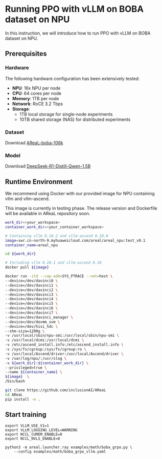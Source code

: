 # Running PPO with vLLM on BOBA dataset on NPU

In this instruction, we will introduce how to run PPO with vLLM on BOBA dataset on NPU.

## Prerequisites

### Hardware

The following hardware configuration has been extensively tested:

- **NPU**: 16x NPU per node
- **CPU**: 64 cores per node
- **Memory**: 1TB per node
- **Network**: RoCE 3.2 Tbps
- **Storage**:
  - 1TB local storage for single-node experiments
  - 10TB shared storage (NAS) for distributed experiments

### Dataset

Download
[AReaL-boba-106k](https://huggingface.co/datasets/inclusionAI/AReaL-boba-Data/blob/main/AReaL-boba-106k.jsonl)

### Model

Download
[DeepSeek-R1-Distill-Qwen-1.5B](https://huggingface.co/deepseek-ai/DeepSeek-R1-Distill-Qwen-1.5B)

## Runtime Environment

We recommend using Docker with our provided image for NPU containing vllm and
vllm-ascend.

This image is currently in testing phase. The release version and Dockerfile will be
available in AReaL repository soon.

```bash
work_dir=<your_workspace>
container_work_dir=<your_container_workspace>

# Containing vllm 0.10.2 and vllm-ascend 0.10.0
image=swr.cn-north-9.myhuaweicloud.com/areal/areal_npu:test_v0.1
container_name=areal_npu

cd ${work_dir}

# Including vllm 0.10.1 and vllm-ascend 0.10
docker pull ${image}

docker run -itd --cap-add=SYS_PTRACE --net=host \
--device=/dev/davinci0 \
--device=/dev/davinci1 \
--device=/dev/davinci2 \
--device=/dev/davinci3 \
--device=/dev/davinci4 \
--device=/dev/davinci5 \
--device=/dev/davinci6 \
--device=/dev/davinci7 \
--device=/dev/davinci_manager \
--device=/dev/devmm_svm \
--device=/dev/hisi_hdc \
--shm-size=1200g \
-v /usr/local/sbin/npu-smi:/usr/local/sbin/npu-smi \
-v /usr/local/dcmi:/usr/local/dcmi \
-v /etc/ascend_install.info:/etc/ascend_install.info \
-v /sys/fs/cgroup:/sys/fs/cgroup:ro \
-v /usr/local/Ascend/driver:/usr/local/Ascend/driver \
-v /var/log/npu/:/usr/slog \
-v ${work_dir}:${container_work_dir} \
--privileged=true \
--name ${container_name} \
${image}  \
/bin/bash

git clone https://github.com/inclusionAI/AReaL
cd AReaL
pip install -e .
```

## Start training

```
export VLLM_USE_V1=1
export VLLM_LOGGING_LEVEL=WARNING
export NCCL_CUMEM_ENABLE=0
export NCCL_NVLS_ENABLE=0

python3 -m areal.launcher.ray examples/math/boba_grpo.py \
    --config examples/math/boba_grpo_vllm.yaml
```

